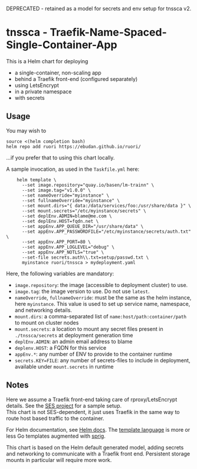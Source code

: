 DEPRECATED - retained as a model for secrets and env setup for tnssca v2.

# tnssca - Traefik-Name-Spaced-Single-Container-App

This is a Helm chart for deploying 

* a single-container, non-scaling app
* behind a Traefik front-end (configured separately)
* using LetsEncrypt
* in a private namespace
* with secrets


## Usage

You may wish to

    source <(helm completion bash)
    helm repo add ruori https://ebudan.github.io/ruori/

...if you prefer that to using this chart locally.

A sample invocation, as used in the `Taskfile.yml` here:

        helm template \
          --set image.repository="quay.io/basen/lm-trainn" \
          --set image.tag="v1.0.0" \
          --set nameOverride="myinstance" \
          --set fullnameOverride="myinstance" \
          --set mount.dirs="{ data:/data/services/foo:/usr/share/data }" \
          --set mount.secrets="/etc/myinstance/secrets" \
          --set deplEnv.ADMIN=blame@me.com \
          --set deplEnv.HOST=fqdn.net \
          --set appEnv.APP_QUEUE_DIR="/usr/share/data" \
          --set appEnv.APP_PASSWORDFILE="/etc/myinstance/secrets/auth.txt" \
          --set appEnv.APP_PORT=80 \
          --set appEnv.APP_LOGLEVEL="debug" \
          --set appEnv.APP_NOTLS="true" \
          --set-file secrets.auth\\.txt=setup/passwd.txt \
          myinstance ruori/tnssca > mydeployment.yaml

Here, the following variables are mandatory:

* `image.repository`: the image (accessible to deployment cluster) to use.
* `image.tag`: the image version to use. Do not use `latest`.
* `nameOverride`, `fullnameOverride`: must be the same as the helm instance, here `myinstance`. This value is used to set up service name, namespace, and networking details. 
* `mount.dirs`: a comma-separated list of `name:host/path:container/path` to mount on cluster nodes
* `mount.secrets`: a location to mount any secret files present in `./tnssca/secrets` at deployment generation time
* `deplEnv.ADMIN`: an admin email address to blame
* `deplenv.HOST`: a FQDN for this service
* `appEnv.*`: any number of ENV to provide to the container runtime
* `secrets.KEY=FILE`: any number of secrets-files to include in deployment, available under `mount.secrets` in runtime

## Notes

Here we assume a Traefik front-end taking care of rproxy/LetsEncrypt details. See the [SES project](https://github.com/base/ses-cli) for a sample setup.  
This chart is not SES-dependent, it just uses Traefik in the same way to route host based traffic to the container.

For Helm documentation, see [Helm docs](https://helm.sh/docs/). The [template language](https://helm.sh/docs/chart_template_guide/functions_and_pipelines/) is more or less Go templates augmented with [sprig](https://masterminds.github.io/sprig/). 

This chart is based on the Helm default generated model, adding secrets and networking to communicate with a Traefik front end. Persistent storage mounts in particular will require more work. 